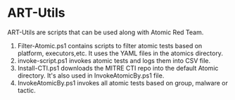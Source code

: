 # ART-Utils

ART-Utils are scripts that can be used along with Atomic Red Team.

1. Filter-Atomic.ps1 contains scripts to filter atomic tests based on platform, executors,etc. It uses the YAML files in the atomics directory. 
2. invoke-script.ps1 invokes atomic tests and logs them into CSV file. 
3. Install-CTI.ps1 downloads the MITRE CTI repo into the default Atomic directory. It's also used in InvokeAtomicBy.ps1 file.
4. InvokeAtomicBy.ps1 invokes all atomic tests based on group, malware or tactic. 
